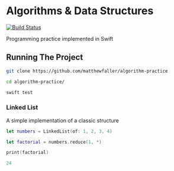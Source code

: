 # Algorithms & Data Structures

[![Build Status](https://travis-ci.com/matthewfaller/algorithm-practice.svg?branch=develop)](https://travis-ci.com/matthewfaller/algorithm-practice)

Programming practice implemented in Swift

## Running The Project

```bash
git clone https://github.com/matthewfaller/algorithm-practice
```

```bash
cd algorithm-practice/
```

```bash
swift test
```

### Linked List

A simple implementation of a classic structure

```swift
let numbers = LinkedList(of: 1, 2, 3, 4)

let factorial = numbers.reduce(1, *)

print(factorial)

24
```